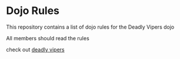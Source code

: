Dojo Rules
==========

This repository contains a list of dojo rules for the Deadly Vipers dojo

All members should read the rules

check out [deadly vipers](https://github.com/deadlyvipers)
